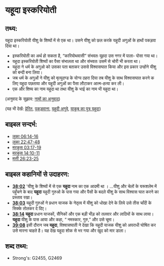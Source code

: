 # यहूदा इस्करियोती #

## तथ्य: ##

यहूदा इस्करियोती यीशु के शिष्यों में से एक था। उसने यीशु को छल करके यहूदी अगुओं के हाथों पकड़वा दिया था।

* इस्करियोती का अर्थ हो सकता है, “कारियोथवासी” संभवतः यूहदा उस नगर में पाला- पोसा गया था।
* यहूदा इस्करियोती शिष्यों का पैसा संभालता था और संभवतः उसमें से चोरी भी करता था।
* यहूदा ने धर्म के अगुओ को उसका पता बताकर उससे विश्वासघात किया और इस प्रकार उन्होंने यीशु को बन्दी बना लिया।
* जब धर्म के अगुओं ने यीशु को मृत्युदण्ड के योग्य ठहरा दिया तब यीशु के साथ विश्वासघात करने क लिए यहूदा पछताया और यहूदी अगुओं का पैसा लौटाकर आत्म-हत्या कर ली।
* एक और शिष्य का नाम यहूदा था तथा यीशु के भाई का नाम भी यहूदा था।

(अनुवाद के सुझाव: [नामों का अनुवाद](rc://en/ta/man/translate/translate-names))

(यह भी देखें: [प्रेरित](../kt/apostle.md), [पकड़वाना](../other/betray.md), [यहूदी अगुवे](../other/jewishleaders.md), [याकूब का पुत्र यहूदा](../names/judassonofjames.md))

## बाइबल सन्दर्भ: ##

* [लूका 06:14-16](rc://en/tn/help/luk/06/14)
* [लूका 22:47-48](rc://en/tn/help/luk/22/47)
* [मरकुस 03:17-19](rc://en/tn/help/mrk/03/17)
* [मरकुस 14:10-11](rc://en/tn/help/mrk/14/10)
* [मत्ती 26:23-25](rc://en/tn/help/mat/26/23)

## बाइबल कहानियों से उदाहरण: ##

* __[38:02](rc://en/tn/help/obs/38/02)__ 'यीशु के शिष्यों में से एक __यहूदा__ नाम का एक आदमी था । ...यीशु और चेलों के यरूशलेम में पहुँचने के बाद __यहूदा__ यहूदी गुरुओ के पास गया और पैसों के बदले यीशु के साथ विश्वास घात करने का प्रस्ताव रखा।
* __[38:03](rc://en/tn/help/obs/38/03)__ यहूदी गुरुओं ने प्रधान याजक के नेतृत्व में यीशु को धोखा देने के लिये उसे तीस चाँदी के सिक्के तोलकर दे दिए।
* __[38:14](rc://en/tn/help/obs/38/14)__ __यहूदा__   प्रधान याजकों, सैनिकों और एक बड़ी भीड़ को तलवार और लाठियों के साथ लाया। __यहूदा__ यीशु के पास आया और कहा, “ नमस्कार, गुरु,” और उसे चूमा।
* __[39:08](rc://en/tn/help/obs/39/08)__ इसी दौरान जब __यहूदा__, विश्वासघाती ने देखा कि यहूदी याजक यीशु को अपराधी घोषित कर उसे मारना चाहते है। यह देख यहूदा शोक से भर गया और खुद को मार डाला।

## शब्द तथ्य: ##

* Strong's: G2455, G2469
